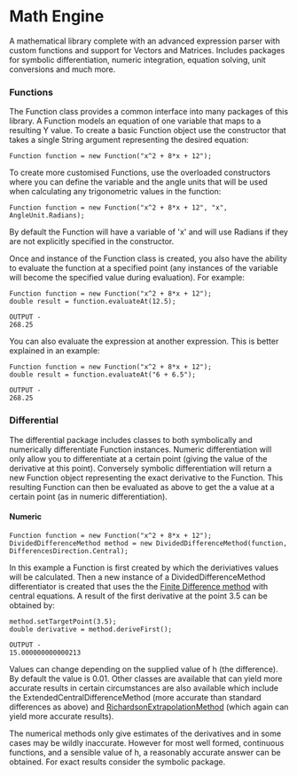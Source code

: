 # Math Engine

A mathematical library complete with an advanced expression parser with custom functions and support for Vectors and Matrices. Includes packages for symbolic differentiation, numeric integration, equation solving, unit conversions and much more.

### Functions

The Function class provides a common interface into many packages of this library. A Function models an equation of one variable that maps to a resulting Y value. To create a basic Function object use the constructor that takes a single String argument representing the desired equation:

    Function function = new Function("x^2 + 8*x + 12");
    
To create more customised Functions, use the overloaded constructors where you can define the variable and the angle units that will be used when calculating any trigonometric values in the function:

    Function function = new Function("x^2 + 8*x + 12", "x", AngleUnit.Radians);
    
By default the Function will have a variable of 'x' and will use Radians if they are not explicitly specified in the constructor.

Once and instance of the Function class is created, you also have the ability to evaluate the function at a specified point (any instances of the variable will become the specified value during evaluation). For example:

    Function function = new Function("x^2 + 8*x + 12");
    double result = function.evaluateAt(12.5);
    
    OUTPUT -
    268.25
    
You can also evaluate the expression at another expression. This is better explained in an example:


    Function function = new Function("x^2 + 8*x + 12");
    double result = function.evaluateAt("6 + 6.5");
    
    OUTPUT -
    268.25
    
### Differential

The differential package includes classes to both symbolically and numerically differentiate Function instances. Numeric differentiation will only allow you to differentiate at a certain point (giving the value of the derivative at this point). Conversely symbolic differentiation will return a new Function object representing the exact derivative to the Function. This resulting Function can then be evaluated as above to get the a value at a certain point (as in numeric differentiation).

#### Numeric

    Function function = new Function("x^2 + 8*x + 12");
    DividedDifferenceMethod method = new DividedDifferenceMethod(function, DifferencesDirection.Central);
    
In this example a Function is first created by which the deriviatives values will be calculated. Then a new instance of a DividedDifferenceMethod differentiator is created that uses the the [Finite Difference method](http://en.wikipedia.org/wiki/Finite_difference) with central equations. A result of the first derivative at the point 3.5 can be obtained by:

    method.setTargetPoint(3.5);
    double derivative = method.deriveFirst();

    OUTPUT - 
    15.000000000000213
    
Values can change depending on the supplied value of h (the difference). By default the value is 0.01. Other classes are available that can yield more accurate results in certain circumstances are also available which include the ExtendedCentralDifferenceMethod (more accurate than standard differences as above) and [RichardsonExtrapolationMethod](http://en.wikipedia.org/wiki/Richardson_extrapolation) (which again can yield more accurate results).

The numerical methods only give estimates of the derivatives and in some cases may be wildly inaccurate. However for most well formed, continuous functions, and a sensible value of h, a reasonably accurate answer can be obtained. For exact results consider the symbolic package.

